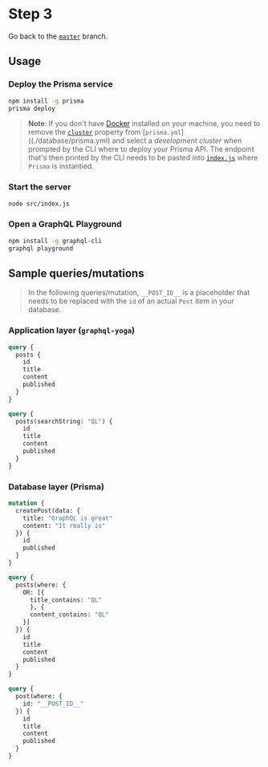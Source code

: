# Step 3

Go back to the [`master`](https://github.com/nikolasburk/graphqlday-workshop) branch.

## Usage

### Deploy the Prisma service

```bash
npm install -g prisma
prisma deploy
```

> **Note**: If you don't have [Docker](https://www.docker.com) installed on your machine, you need to remove the [`cluster`](./database/prisma.yml#L9) property from [`prisma.yml`]((./database/prisma.yml) and select a _development cluster_ when prompted by the CLI where to deploy your Prisma API. The endpoint that's then printed by the CLI needs to be pasted into [`index.js`](./src/index.js#L29) where `Prisma` is instantied.

### Start the server

```bash
node src/index.js
```

### Open a GraphQL Playground

```bash
npm install -g graphql-cli
graphql playground
```

## Sample queries/mutations

> In the following queries/mutation, `__POST_ID__` is a placeholder that needs to be replaced with the `id` of an actual `Post` item in your database.

### Application layer (`graphql-yoga`)

```graphql
query {
  posts {
    id
    title
    content
    published
  }
}
```

```graphql
query {
  posts(searchString: "QL") {
    id
    title
    content
    published
  }
}
```

### Database layer (Prisma)

```graphql
mutation {
  createPost(data: {
    title: "GraphQL is great"
    content: "It really is"
  }) {
    id
    published
  }
}
```

```graphql
query {
  posts(where: {
    OR: [{
      title_contains: "QL"
      }, {
      content_contains: "QL"
    }]
  }) {
    id
    title
    content
    published
  }
}
```

```graphql
query {
  post(where: {
    id: "__POST_ID__"
  }) {
    id
    title
    content
    published
  }
}
```
